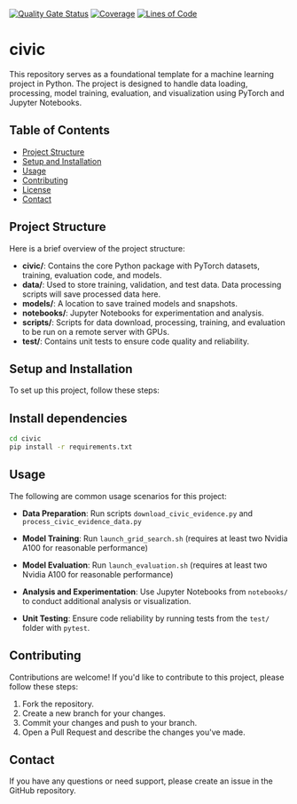 [![Quality Gate Status](https://sonarcloud.io/api/project_badges/measure?project=GMahlerTheTragic_civic&metric=alert_status)](https://sonarcloud.io/summary/new_code?id=GMahlerTheTragic_civic)
[![Coverage](https://sonarcloud.io/api/project_badges/measure?project=GMahlerTheTragic_civic&metric=coverage)](https://sonarcloud.io/summary/new_code?id=GMahlerTheTragic_civic)
[![Lines of Code](https://sonarcloud.io/api/project_badges/measure?project=GMahlerTheTragic_civic&metric=ncloc)](https://sonarcloud.io/summary/new_code?id=GMahlerTheTragic_civic)
# civic

This repository serves as a foundational template for a machine learning project in Python. The project is designed to handle data loading, processing, model training, evaluation, and visualization using PyTorch and Jupyter Notebooks.

## Table of Contents
- [Project Structure](#project-structure)
- [Setup and Installation](#setup-and-installation)
- [Usage](#usage)
- [Contributing](#contributing)
- [License](#license)
- [Contact](#contact)

## Project Structure

Here is a brief overview of the project structure:

- **civic/**: Contains the core Python package with PyTorch datasets, training, evaluation code, and models.
- **data/**: Used to store training, validation, and test data. Data processing scripts will save processed data here.
- **models/**: A location to save trained models and snapshots.
- **notebooks/**: Jupyter Notebooks for experimentation and analysis.
- **scripts/**: Scripts for data download, processing, training, and evaluation to be run on a remote server with GPUs.
- **test/**: Contains unit tests to ensure code quality and reliability.

## Setup and Installation

To set up this project, follow these steps:

## Install dependencies

```bash
cd civic
pip install -r requirements.txt
```

## Usage

The following are common usage scenarios for this project:

- **Data Preparation**: Run scripts `download_civic_evidence.py` and `process_civic_evidence_data.py`

- **Model Training**: Run `launch_grid_search.sh` (requires at least two Nvidia A100 for reasonable performance)

- **Model Evaluation**: Run `launch_evaluation.sh` (requires at least two Nvidia A100 for reasonable performance)

- **Analysis and Experimentation**: Use Jupyter Notebooks from `notebooks/` to conduct additional analysis or visualization.

- **Unit Testing**: Ensure code reliability by running tests from the `test/` folder with `pytest`.

## Contributing

Contributions are welcome! If you'd like to contribute to this project, please follow these steps:

1. Fork the repository.
2. Create a new branch for your changes.
3. Commit your changes and push to your branch.
4. Open a Pull Request and describe the changes you've made.

## Contact

If you have any questions or need support, please create an issue in the GitHub repository.






